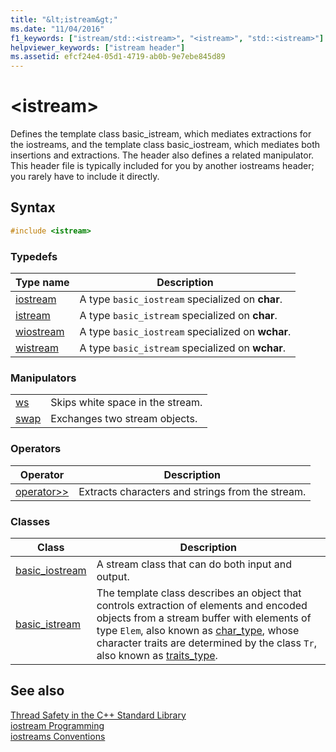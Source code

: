 ```yaml
---
title: "&lt;istream&gt;"
ms.date: "11/04/2016"
f1_keywords: ["istream/std::<istream>", "<istream>", "std::<istream>"]
helpviewer_keywords: ["istream header"]
ms.assetid: efcf24e4-05d1-4719-ab0b-9e7ebe845d89
---
```

# &lt;istream&gt;

Defines the template class basic_istream, which mediates extractions for the iostreams, and the template class basic_iostream, which mediates both insertions and extractions. The header also defines a related manipulator. This header file is typically included for you by another iostreams header; you rarely have to include it directly.

## Syntax

```cpp
#include <istream>
```

### Typedefs

|Type name|Description|
|-|-|
|[iostream](../standard-library/istream-typedefs.md#iostream)|A type `basic_iostream` specialized on **char**.|
|[istream](../standard-library/istream-typedefs.md#istream)|A type `basic_istream` specialized on **char**.|
|[wiostream](../standard-library/istream-typedefs.md#wiostream)|A type `basic_iostream` specialized on **wchar**.|
|[wistream](../standard-library/istream-typedefs.md#wistream)|A type `basic_istream` specialized on **wchar**.|

### Manipulators

|||
|-|-|
|[ws](../standard-library/istream-functions.md#ws)|Skips white space in the stream.|
|[swap](../standard-library/istream-functions.md#istream_swap)|Exchanges two stream objects.|

### Operators

|Operator|Description|
|-|-|
|[operator>>](../standard-library/istream-operators.md#op_gt_gt)|Extracts characters and strings from the stream.|

### Classes

|Class|Description|
|-|-|
|[basic_iostream](../standard-library/basic-iostream-class.md)|A stream class that can do both input and output.|
|[basic_istream](../standard-library/basic-istream-class.md)|The template class describes an object that controls extraction of elements and encoded objects from a stream buffer with elements of type `Elem`, also known as [char_type](../standard-library/basic-ios-class.md#char_type), whose character traits are determined by the class `Tr`, also known as [traits_type](../standard-library/basic-ios-class.md#traits_type).|

## See also

[Thread Safety in the C++ Standard Library](../standard-library/thread-safety-in-the-cpp-standard-library.md)\
[iostream Programming](../standard-library/iostream-programming.md)\
[iostreams Conventions](../standard-library/iostreams-conventions.md)
